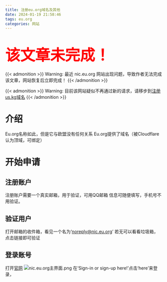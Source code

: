 ```yaml
---
title: 注册eu.org域名及其他
date: 2024-01-19 21:58:46
tags: eu.org
categories: 网站
---
```

# <font color='red' size=10>该文章未完成！</font>
<!-- {% note warning %} -->
{{< admonition >}}
Warning: 最近 nic.eu.org 网站出现问题，导致作者无法完成该文章，网站恢复后立即完成！
{{< /admonition >}}
<!-- {% endnote %} -->
{{< admonition >}}
Warning: 目前该网站疑似不再通过新的请求，请移步到[注册us.kg域名](https://hugo.pilihu.us.kg/Request-us.kg)
{{< /admonition >}}
# 介绍
Eu.org名称如此，但是它与欧盟没有任何关系
Eu.org提供了域名（被Cloudflare认为顶域，可绑定）
# 开始申请
## 注册账户
注册账户需要一个真实邮箱，用于验证，可用QQ邮箱
信息可随便填写，手机号不用验证。
## 验证用户
打开邮箱的收件箱，看见一个名为‘noreply@nic.eu.org’
若无可以看看垃圾箱，点击链接即可验证
## 登录账号
打开[官网](https://nic.eu.org)
![nic.eu.org主界面.png](https://s1.imagehub.cc/images/2024/01/22/7989f91978f8e9a32920ed100f90d3f1.png)
在‘Sign-in or sign-up here!’点击‘here’来登录，
